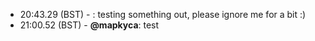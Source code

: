 * 20:43.29 (BST) - __<mapkyca>__: testing something out, please ignore me for a bit :)
* 21:00.52 (BST) - __@mapkyca__: test
